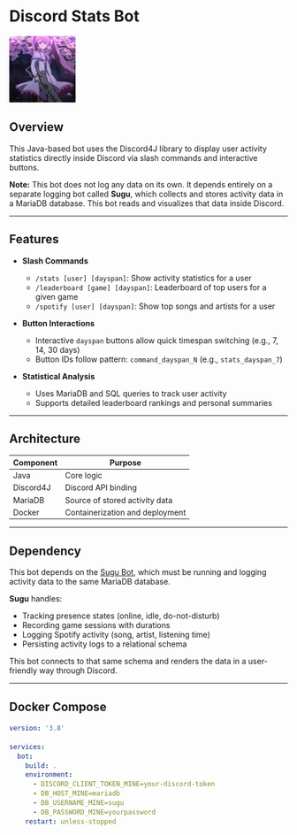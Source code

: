 # Discord Stats Bot

<img src="./assets/Mine.png" alt="Bot Profile Picture" width="120" height="120">


## Overview

This Java-based bot uses the Discord4J library to display user activity statistics directly inside Discord via slash commands and interactive buttons.

**Note:** This bot does not log any data on its own. It depends entirely on a separate logging bot called **Sugu**, which collects and stores activity data in a MariaDB database. This bot reads and visualizes that data inside Discord.

---

## Features

- **Slash Commands**
  - `/stats [user] [dayspan]`: Show activity statistics for a user
  - `/leaderboard [game] [dayspan]`: Leaderboard of top users for a given game
  - `/spotify [user] [dayspan]`: Show top songs and artists for a user

- **Button Interactions**
  - Interactive `dayspan` buttons allow quick timespan switching (e.g., 7, 14, 30 days)
  - Button IDs follow pattern: `command_dayspan_N` (e.g., `stats_dayspan_7`)

- **Statistical Analysis**
  - Uses MariaDB and SQL queries to track user activity
  - Supports detailed leaderboard rankings and personal summaries

---

## Architecture

| Component        | Purpose                             |
|------------------|--------------------------------------|
| Java             | Core logic                           |
| Discord4J        | Discord API binding                  |
| MariaDB          | Source of stored activity data       |
| Docker           | Containerization and deployment      |

---

## Dependency

This bot depends on the [Sugu Bot](https://github.com/tekoWeMa/sugu), which must be running and logging activity data to the same MariaDB database.

**Sugu** handles:

- Tracking presence states (online, idle, do-not-disturb)
- Recording game sessions with durations
- Logging Spotify activity (song, artist, listening time)
- Persisting activity logs to a relational schema

This bot connects to that same schema and renders the data in a user-friendly way through Discord.

---

## Docker Compose

```yaml
version: '3.8'

services:
  bot:
    build: .
    environment:
      - DISCORD_CLIENT_TOKEN_MINE=your-discord-token
      - DB_HOST_MINE=mariadb
      - DB_USERNAME_MINE=sugu
      - DB_PASSWORD_MINE=yourpassword
    restart: unless-stopped

